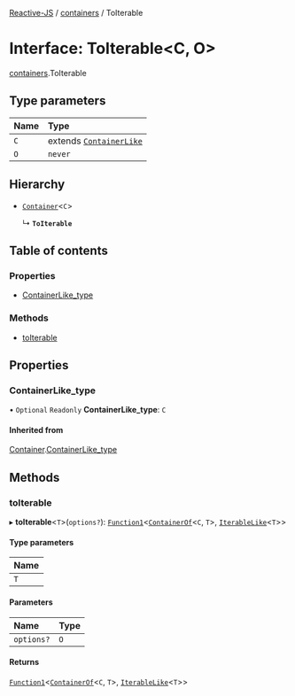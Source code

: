 [Reactive-JS](../README.md) / [containers](../modules/containers.md) / ToIterable

# Interface: ToIterable<C, O\>

[containers](../modules/containers.md).ToIterable

## Type parameters

| Name | Type |
| :------ | :------ |
| `C` | extends [`ContainerLike`](containers.ContainerLike.md) |
| `O` | `never` |

## Hierarchy

- [`Container`](containers.Container.md)<`C`\>

  ↳ **`ToIterable`**

## Table of contents

### Properties

- [ContainerLike\_type](containers.ToIterable.md#containerlike_type)

### Methods

- [toIterable](containers.ToIterable.md#toiterable)

## Properties

### ContainerLike\_type

• `Optional` `Readonly` **ContainerLike\_type**: `C`

#### Inherited from

[Container](containers.Container.md).[ContainerLike_type](containers.Container.md#containerlike_type)

## Methods

### toIterable

▸ **toIterable**<`T`\>(`options?`): [`Function1`](../modules/functions.md#function1)<[`ContainerOf`](../modules/containers.md#containerof)<`C`, `T`\>, [`IterableLike`](containers.IterableLike.md)<`T`\>\>

#### Type parameters

| Name |
| :------ |
| `T` |

#### Parameters

| Name | Type |
| :------ | :------ |
| `options?` | `O` |

#### Returns

[`Function1`](../modules/functions.md#function1)<[`ContainerOf`](../modules/containers.md#containerof)<`C`, `T`\>, [`IterableLike`](containers.IterableLike.md)<`T`\>\>
